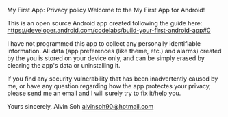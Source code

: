 My First App: Privacy policy
Welcome to the My First App for Android!

This is an open source Android app created following the guide here: https://developer.android.com/codelabs/build-your-first-android-app#0

I have not programmed this app to collect any personally identifiable information. All data (app preferences (like theme, etc.) and alarms) created by the you is stored on your device only, and can be simply erased by clearing the app's data or uninstalling it.

If you find any security vulnerability that has been inadvertently caused by me, or have any question regarding how the app protectes your privacy, please send me an email and I will surely try to fix it/help you.

Yours sincerely,
Alvin Soh
alvinsoh90@hotmail.com